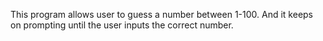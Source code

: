 This program allows user to guess a number between 1-100. And it keeps on prompting until the user inputs the correct number.

